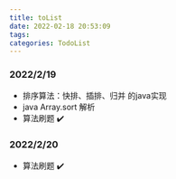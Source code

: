 ```yaml
---
title: toList
date: 2022-02-18 20:53:09
tags:
categories: TodoList
---
```


### 2022/2/19
* 排序算法：快排、插排、归并 的java实现 
* java Array.sort 解析 
* 算法刷题 ✔️

### 2022/2/20
* 算法刷题 ✔️

